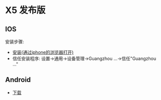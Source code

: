 # X5 发布版

## IOS

安装步骤:

- [安装(通过iphone的浏览器打开)](itms-services://?action=download-manifest&url=https://code.aliyun.com/lovebirdsx/pubg_pub/raw/master/latest/pubg.plist)
- 信任安装程序: 设置->通用->设备管理->Guangzhou ...->信任"Guangzhou ..."

## Android

- [下载](https://code.aliyun.com/lovebirdsx/pubg_pub/raw/master/latest/X5DemoTest.apk)
